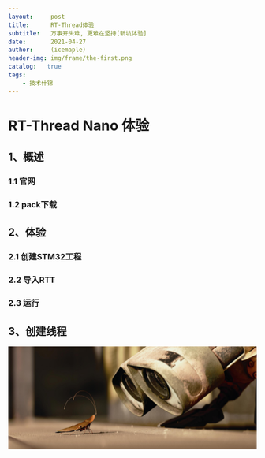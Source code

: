 ```yaml
---
layout:     post
title:      RT-Thread体验
subtitle:   万事开头难, 更难在坚持[新坑体验]
date:       2021-04-27
author:     (icemaple)
header-img: img/frame/the-first.png
catalog:   true
tags:
    - 技术什锦
---
```

# RT-Thread Nano 体验
## 1、概述
### 1.1 官网
### 1.2 pack下载
## 2、体验
### 2.1 创建STM32工程
### 2.2 导入RTT
### 2.3 运行
## 3、创建线程
![404](/img/frame/404-bg.jpg)
